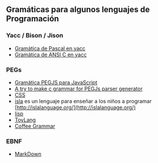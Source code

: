 ## Gramáticas para algunos lenguajes de Programación

### Yacc / Bison / Jison

* [Gramática de Pascal en yacc](http://www.moorecad.com/standardpascal/pascal.y)
* [Gramática de ANSI C en yacc](https://www.lysator.liu.se/c/ANSI-C-grammar-y.html)

### PEGs

* [Gramática PEGJS para JavaScript](https://github.com/pegjs/pegjs/blob/master/examples/javascript.pegjs)
* [A try to make c grammar for PEGJs parser generator](https://github.com/xdenser/node-ffiCparser/blob/master/grammar/c.pegjs)
* [CSS](https://github.com/pegjs/pegjs/blob/master/examples/css.pegjs)
* [isla](https://github.com/maryrosecook/isla/blob/master/src/grammar.js) es un lenguaje
para enseñar a los niños a programar [http://islalanguage.org/](http://islalanguage.org/)
* [lisp](https://github.com/devijvers/lisp.js/tree/master/lisp) 
* [ToyLang](https://github.com/slightlyoff/cassowary.js/blob/master/src/parser/grammar.pegjs)
* [Coffee Grammar](https://github.com/michaelficarra/CoffeeScriptRedux/blob/master/src/grammar.pegcoffee)


### EBNF

* [MarkDown](https://github.com/jbranchaud/js-play/blob/master/Markdown/grammar.md)

